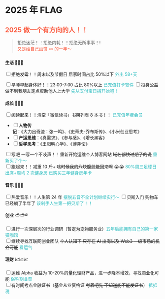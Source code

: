 # 2025 年 FLAG

## <font color="#fb6046">**2025 做一个有方向的人！！**</font>

> 拒绝迷茫！！拒绝内耗！！拒绝无所事事！!  
> <font color="#fb6046">又是给自己画饼 🫓 的一年～</font>

#### 生活 🚶🚶🚶

<input type="checkbox">拒绝发霉！！周末以及节假日 居家时间占比 50%以下 <font color="#2abcbf">外出 58+天</font>

<input type="checkbox">早睡早起身体好！！23:00-7:00 占比 80%以上 <font color="#2abcbf">已充值打卡软件 </font>
<input type="checkbox">投身公益 做不到我朋友定点资助他人上大学 <font color="#2abcbf">先从支付宝日捐开始吧！</font>

#### 成长 🦾🦾🦾

<input type="checkbox">阅读起来！！清空「微信读书」书架列表 8 本书！！ <font color="#2abcbf">已充值年费会员</font>

- <input type="checkbox">**人物传记**：《大力出奇迹：张一鸣》、《史蒂夫-乔布斯传》、《小米创业思考》
- <input type="checkbox">**产运思维**：《真需求》、《参与感》、《增长黑客》
- <input type="checkbox">**哲学思考**：《王阳明心学》、《博弈论》

<input type="checkbox">写吧 一写一个不吱声！！重新开始运维个人博客网站 ~~域名都快过期了的说~~ <font color="#2abcbf">重新买了个～ </font>  
<input type="checkbox">跑起来！！减重 10 斤+ ~~啥时候我的八块腹肌能回来啊~~ 😭😭 <font color="#2abcbf">80%周三足球日出席+周均 2 次健身房 已购买三年健身房年卡</font>

#### 音乐 🎸🎸🎸

<input type="checkbox">热爱音乐！！人生第 24 年 <font color="#2abcbf">摆脱五音不全计划继续实行～</font>
<input type="checkbox">贝斯入门 购物车已经躺了半年了 <font color="#2abcbf">该剁手人生第一把贝斯了！！</font>

#### 创业 ⛅⛅⛅︎

<input type="checkbox">进行一次深层次的行业调研（暂定为宠物服务业）<font color="#2abcbf">五年后能拥有自己的第一家猫咖馆</font> \
<input type="checkbox">继续寻找互联网创业团队 ~~个人认知下 只存在 AI 出海以及 Web3 一级市场的机会可能~~ <font color="#2abcbf">看运气</font>

#### 理财 📈📈📈

<input type="checkbox">运维 Alpha 收益为 10-20%的量化理财产品，进一步降本增效，寻找商业化可能 <font color="#2abcbf">俗称割韭菜</font> \
<input type="checkbox">有时间考点金融证书（基金从业资格证 ~~考着吧先 不知道能不能发证书~~） <font color="#2abcbf">抵抵税</font>
